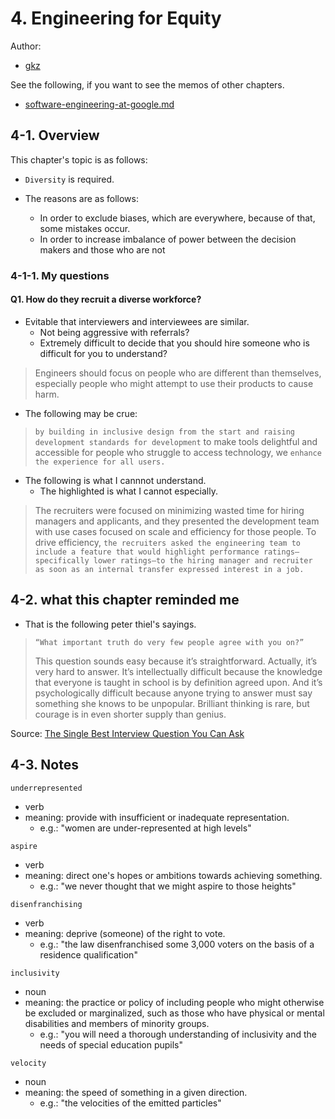 # 4. Engineering for Equity

Author:
  - [gkz](https://twitter.com/gkzvoice)

See the following, if you want to see the memos of other chapters.
  - [software-engineering-at-google.md](../software-engineering-at-google.md)

## 4-1. Overview

This chapter's topic is as follows:

- `Diversity` is required.

- The reasons are as follows:
  - In order to exclude biases, which are everywhere, because of that, some mistakes occur.
  - In order to increase imbalance of power between the decision makers and those who are not

### 4-1-1. My questions

#### Q1. How do they recruit a diverse workforce?
- Evitable that interviewers and interviewees are similar.
  - Not being aggressive with referrals?
  - Extremely difficult to decide that you should hire someone who is difficult for you to understand?

> Engineers should focus on people who are different than themselves, especially people who might attempt to use their products to cause harm. 

- The following may be crue:

> `by building in inclusive design from the start and raising development standards for development` to make tools delightful and accessible for people who struggle to access technology, we `enhance the experience for all users.`

- The following is what I cannnot understand.
  - The highlighted is what I cannot especially.

>  The recruiters were focused on minimizing wasted time for hiring managers and applicants, and they presented the development team with use cases focused on scale and efficiency for those people. To drive efficiency, `the recruiters asked the engineering team to include a feature that would highlight performance ratings—specifically lower ratings—to the hiring manager and recruiter as soon as an internal transfer expressed interest in a job.`


## 4-2. what this chapter reminded me

- That is the following peter thiel's sayings.

> `“What important truth do very few people agree with you on?”`
>
> This question sounds easy because it’s straightforward. Actually, it’s very hard to answer. It’s intellectually difficult because the knowledge that everyone is taught in school is by definition agreed upon. And it’s psychologically difficult because anyone trying to answer must say something she knows to be unpopular. Brilliant thinking is rare, but courage is in even shorter supply than genius.

Source: [The Single Best Interview Question You Can Ask](https://fs.blog/2015/11/the-single-best-interview-question-you-can-ask/)



## 4-3. Notes

`underrepresented`
  - verb
  - meaning: provide with insufficient or inadequate representation.
    - e.g.: "women are under-represented at high levels"

`aspire`
  - verb
  - meaning: direct one's hopes or ambitions towards achieving something.
      - e.g.: "we never thought that we might aspire to those heights"

`disenfranchising`
  - verb
  - meaning: deprive (someone) of the right to vote.
    - e.g.: "the law disenfranchised some 3,000 voters on the basis of a residence qualification"

`inclusivity`
  - noun
  - meaning: the practice or policy of including people who might otherwise be excluded or marginalized, such as those who have physical or mental disabilities and members of minority groups.
    - e.g.: "you will need a thorough understanding of inclusivity and the needs of special education pupils"


`velocity`
  - noun
  - meaning: the speed of something in a given direction.
    - e.g.: "the velocities of the emitted particles"